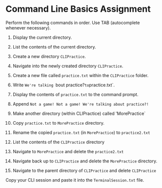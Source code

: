 # Command Line Basics Assignment

Perform the following commands in order. Use TAB (autocomplete whenever necessary). 

1. Display the current directory.

2. List the contents of the current directory.

2. Create a new directory `CLIPractice`.

3. Navigate into the newly created directory `CLIPractice`.

4. Create a new file called `practice.txt` within the `CLIPractice` folder.

5. Write `We're talking `bout practice?` to `practice.txt`.

6. Display the contents of `practice.txt` to the command prompt.

7. Append `Not a game! Not a game! We're talking about practice?!`

8. Make another directory (within CLIPractice) called 'MorePractice`

9. Copy `practice.txt` to `MorePractice` directory.

10. Rename the copied `practice.txt` (in `MorePractice`) to `practice2.txt`

11. List the contents of the `CLIPractice` directory

12. Navigate to `MorePractice` and delete the `practice2.txt`

13. Navigate back up to `CLIPractice` and delete the `MorePractice` directory.

14. Navigate to the parent directory of `CLIPractice` and delete `CLIPractice`


Copy your CLI session and paste it into the `TerminalSession.txt` file.
